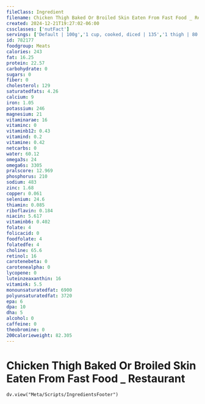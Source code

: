 ```yaml
---
fileClass: Ingredient
filename: Chicken Thigh Baked Or Broiled Skin Eaten From Fast Food _ Restaurant
created: 2024-12-21T19:27:02-06:00
cssclasses: ['nutFact']
servings: ['Default | 100g','1 cup, cooked, diced | 135','1 thigh | 80','1 oz, cooked | 28']
id: 782177
foodgroup: Meats
calories: 243
fat: 16.25
protein: 22.57
carbohydrate: 0
sugars: 0
fiber: 0
cholesterol: 129
saturatedfats: 4.26
calcium: 9
iron: 1.05
potassium: 246
magnesium: 21
vitaminarae: 16
vitaminc: 0
vitaminb12: 0.43
vitamind: 0.2
vitamine: 0.42
netcarbs: 0
water: 60.12
omega3s: 24
omega6s: 3305
pralscore: 12.969
phosphorus: 210
sodium: 483
zinc: 1.68
copper: 0.061
selenium: 24.6
thiamin: 0.085
riboflavin: 0.184
niacin: 5.617
vitaminb6: 0.402
folate: 4
folicacid: 0
foodfolate: 4
folatedfe: 4
choline: 65.6
retinol: 16
carotenebeta: 0
carotenealpha: 0
lycopene: 0
luteinzeaxanthin: 16
vitamink: 5.5
monounsaturatedfat: 6900
polyunsaturatedfat: 3720
epa: 6
dpa: 10
dha: 5
alcohol: 0
caffeine: 0
theobromine: 0
200calorieweight: 82.305
---
```


# Chicken Thigh Baked Or Broiled Skin Eaten From Fast Food _ Restaurant

```dataviewjs
dv.view("Meta/Scripts/IngredientsFooter")
```